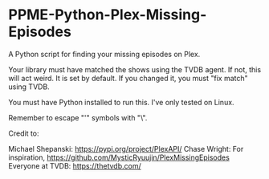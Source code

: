 # PPME-Python-Plex-Missing-Episodes
A Python script for finding your missing episodes on Plex.

Your library must have matched the shows using the TVDB agent. If not, this will act weird. It is set by default. If you changed it, you must "fix match" using TVDB.

You must have Python installed to run this. I've only tested on Linux.

Remember to escape "'" symbols with "\\".


Credit to:

 Michael Shepanski: https://pypi.org/project/PlexAPI/
 Chase Wright: For inspiration, https://github.com/MysticRyuujin/PlexMissingEpisodes
 Everyone at TVDB: https://thetvdb.com/
